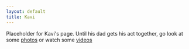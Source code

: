 ```yaml
---
layout: default
title: Kavi
---
```


Placeholder for Kavi's page. Until his dad gets his act together, go look at some [photos](http://picasaweb.google.com/vvkurup) or watch some [videos](http://youtube.com/vkurup1)
